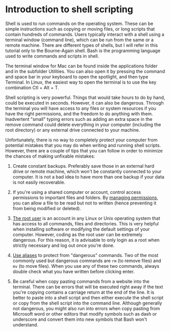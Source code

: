 # Introduction to shell scripting

Shell is used to run commands on the operating system. These can be simple instructions such as copying or moving files, or long scripts that contain hundreds of commands. Users typically interact with a shell using a terminal window (command line), which can be run from the same or a remote machine. There are different types of shells, but I will refer in this tutorial only to the Bourne-Again shell. Bash is the programming language used to write commands and scripts in shell.

The terminal window for Mac can be found inside the applications folder and in the subfolder Utilities. You can also open it by pressing the command and space bar in your keyboard to open the spotlight, and then type Terminal. In Linux, the easiest way to open the terminal is to use the key combination Ctl + Alt + T.

Shell scripting is very powerful. Things that would take hours to do by hand, could be executed in seconds. However, it can also be dangerous. Through the terminal you will have access to any files or system resources if you have the right permissions, and the freedom to do anything with them. Inadvertent "small" typing errors such as adding an extra space in the remove command could delete everything in your computer (including the root directory) or any external drive connected to your machine.

Unfortunately, there is no way to completely protect your computer from potential mistakes that you may do when writing and running shell scripts. However, there are a couple of tips that you can follow in order to minimize the chances of making unfixable mistakes:

1. Create constant backups. Preferably save those in an external hard drive or remote machine, which won't be constantly connected to your computer. It is not a bad idea to have more than one backup if your data is not easily recoverable.

2. If you're using a shared computer or account, control access permissions to important files and folders. By [managing permissions](permissions.md), you can allow a file to be read but not to written (hence preventing it from being modified or deleted).

3. [The root user](permissions.md) is an account in any Linux or Unix operating system that has access to all commands, files and directories. This is very helpful when installing software or modifying the default settings of your computer. However, coding as the root user can be extremely dangerous. For this reason, it is advisable to only login as a root when strictly necessary and log out once you're done.

4. [Use aliases](aliases.md) to protect from "dangerous" commands. Two of the most commonly used but dangerous commands are `rm` (to remove files) and `mv` (to move files). When you use any of these two commands, always double check what you have written before clicking enter.

5. Be careful when copy pasting commands from a website into the terminal. There can be errors that will be executed right away if the text you're copying contains a carriage return at the end of the line. It is better to paste into a shell script and then either execute the shell script or copy from the shell script into the command line. Although generally not dangerous, you might also run into errors when copy pasting from Microsoft word or other editors that modify symbols such as dash or underscore and convert them into new symbols that Bash won't understand.

